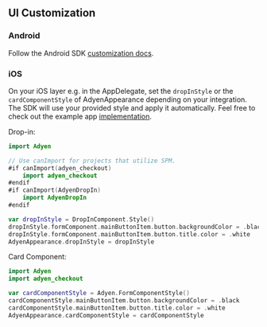 ## UI Customization


### Android

Follow the Android SDK [customization docs](https://github.com/Adyen/adyen-android/blob/main/docs/UI_CUSTOMIZATION.md).

### iOS

On your iOS layer e.g. in the AppDelegate, set the `dropInStyle` or the `cardComponentStyle` of AdyenAppearance depending on your integration.
The SDK will use your provided style and apply it automatically. Feel free to check out the example app [implementation](https://github.com/Adyen/adyen-flutter/blob/main/example/ios/Runner/AppDelegate.swift#L23).

Drop-in:

```swift
import Adyen

// Use canImport for projects that utilize SPM.
#if canImport(adyen_checkout)
    import adyen_checkout
#endif
#if canImport(AdyenDropIn)
    import AdyenDropIn
#endif

var dropInStyle = DropInComponent.Style()
dropInStyle.formComponent.mainButtonItem.button.backgroundColor = .black
dropInStyle.formComponent.mainButtonItem.button.title.color = .white
AdyenAppearance.dropInStyle = dropInStyle
```

Card Component:

```swift
import Adyen
import adyen_checkout

var cardComponentStyle = Adyen.FormComponentStyle()
cardComponentStyle.mainButtonItem.button.backgroundColor = .black
cardComponentStyle.mainButtonItem.button.title.color = .white
AdyenAppearance.cardComponentStyle = cardComponentStyle
```